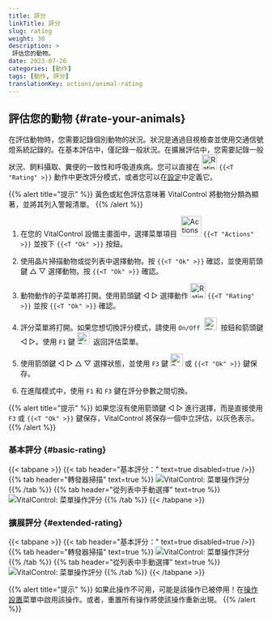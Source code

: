 ```yaml
---
title: 評分
linkTitle: 評分
slug: rating
weight: 30
description: >
 評估您的動物。
date: 2023-07-26
categories: [動作]
tags: [動作, 評分]
translationKey: actions/animal-rating
---
```


## 評估您的動物 {#rate-your-animals}

在評估動物時，您需要記錄個別動物的狀況。狀況是通過目視檢查並使用交通信號燈系統記錄的。在基本評估中，僅記錄一般狀況。在擴展評估中，您需要記錄一般狀況、飼料攝取、糞便的一致性和呼吸道疾病。您可以直接在 <img src="/icons/actions/rating.svg" width="30" align="bottom" alt="Rating" /> `{{<T "Rating" >}}` 動作中更改評分模式，或者您可以在[設定](../../settings/data-acquisition/#mode-of-animal-rating)中定義它。

{{% alert title="提示" %}}
黃色或紅色評估意味著 VitalControl 將動物分類為顯著，並將其列入警報清單。
{{% /alert %}}

1. 在您的 VitalControl 設備主畫面中，選擇菜單項目 &nbsp;<img src="/icons/actions.svg" width="40" align="bottom" alt="Actions" /> `{{<T "Actions" >}}` 並按下 `{{<T "Ok" >}}` 按鈕。

2. 使用晶片掃描動物或從列表中選擇動物。按 `{{<T "Ok" >}}` 確認，並使用箭頭鍵 △ ▽ 選擇動物。按 `{{<T "Ok" >}}` 確認。

3. 動物動作的子菜單將打開。使用箭頭鍵 ◁ ▷ 選擇動作 <img src="/icons/actions/rating.svg" width="30" align="bottom" alt="Rating" /> `{{<T "Rating" >}}` 並按 `{{<T "Ok" >}}` 確認。

4. 評分菜單將打開。如果您想切換評分模式，請使用 `On/Off` &nbsp;<img src="/icons/gear.svg" width="25" align="bottom" alt="Chain-of-actions" />&nbsp; 按鈕和箭頭鍵 ◁ ▷。使用 `F1` 鍵 <img src="/icons/footer/exit.svg" width="24" align="bottom" alt="Back" />&nbsp; 返回評估菜單。

5. 使用箭頭鍵 ◁ ▷ △ ▽ 選擇狀態，並使用 `F3` 鍵 <img src="/icons/footer/save.svg" width="25" align="bottom" alt="Save" /> 或 `{{<T "Ok" >}}` 鍵保存。

6. 在進階模式中，使用 `F1` 和 `F3` 鍵在評分參數之間切換。

{{% alert title="提示" %}}
如果您沒有使用箭頭鍵 ◁ ▷ 進行選擇，而是直接使用 `F3` 或 `{{<T "Ok" >}}` 鍵保存，VitalControl 將保存一個中立評估，以灰色表示。
{{% /alert %}}

### 基本評分 {#basic-rating}

{{< tabpane >}}
{{< tab header="基本評分：" text=true disabled=true />}}
{{% tab header="轉發器掃描" text=true %}}
![VitalControl: 菜單操作評分](../images/basicrating-scan.png "基本評分")
{{% /tab %}}
{{% tab header="從列表中手動選擇" text=true %}}
![VitalControl: 菜單操作評分](../images/basicrating.png "基本評分")
{{% /tab %}}
{{< /tabpane >}}

### 擴展評分 {#extended-rating}

{{< tabpane >}}
{{< tab header="基本評分：" text=true disabled=true />}}
{{% tab header="轉發器掃描" text=true %}}
![VitalControl: 菜單操作評分](../images/extendedrating-scan.png "擴展評分")
{{% /tab %}}
{{% tab header="從列表中手動選擇" text=true %}}
![VitalControl: 菜單操作評分](../images/extendedrating.png "擴展評分")
{{% /tab %}}
{{< /tabpane >}}

{{% alert title="提示" %}}
如果此操作不可用，可能是該操作已被停用！在[操作設置](../setting/)菜單中啟用該操作。或者，重置所有操作將使該操作重新出現。
{{% /alert %}}
